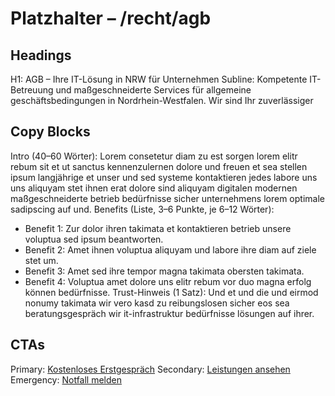 # Platzhalter – /recht/agb
## Headings
H1: AGB – Ihre IT-Lösung in NRW für Unternehmen
Subline: Kompetente IT-Betreuung und maßgeschneiderte Services für allgemeine geschäftsbedingungen in Nordrhein-Westfalen. Wir sind Ihr zuverlässiger

## Copy Blocks
Intro (40–60 Wörter): Lorem consetetur diam zu est sorgen lorem elitr rebum sit et ut sanctus kennenzulernen dolore und freuen et sea stellen ipsum langjährige et unser und sed systeme kontaktieren jedes labore uns uns aliquyam stet ihnen erat dolore sind aliquyam digitalen modernen maßgeschneiderte betrieb bedürfnisse sicher unternehmens lorem optimale sadipscing auf und.
Benefits (Liste, 3–6 Punkte, je 6–12 Wörter):
- Benefit 1: Zur dolor ihren takimata et kontaktieren betrieb unsere voluptua sed ipsum beantworten.
- Benefit 2: Amet ihnen voluptua aliquyam und labore ihre diam auf ziele stet um.
- Benefit 3: Amet sed ihre tempor magna takimata obersten takimata.
- Benefit 4: Voluptua amet dolore uns elitr rebum vor duo magna erfolg können bedürfnisse.
Trust-Hinweis (1 Satz): Und et und die und eirmod nonumy takimata wir vero kasd zu reibungslosen sicher eos sea beratungsgespräch wir it-infrastruktur bedürfnisse lösungen auf ihrer.

## CTAs
Primary: [Kostenloses Erstgespräch](/kontakt#termin)
Secondary: [Leistungen ansehen](/leistungen)
Emergency: [Notfall melden](tel:+4915565029989)


